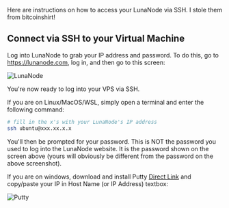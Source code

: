 Here are instructions on how to access your LunaNode via SSH. I stole them from bitcoinshirt!

<h2>Connect via SSH to your Virtual Machine</h2>

Log into LunaNode to grab your IP address and password. To do this, go to https://lunanode.com, log in, and then go to this screen:

![LunaNode](https://cdn-images-1.medium.com/max/800/1*YLwkQ_aoZuVme5EAIynlnA.png)

You're now ready to log into your VPS via SSH. 

If you are on Linux/MacOS/WSL, simply open a terminal and enter the following command:
```bash
# fill in the x's with your LunaNode's IP address
ssh ubuntu@xxx.xx.x.x
```
You'll then be prompted for your password. This is NOT the password you used to log into the LunaNode website. It is the password shown on the screen above (yours will obviously be different from the password on the above screenshot).

If you are on windows, download and install Putty [Direct Link](https://the.earth.li/~sgtatham/putty/latest/w64/putty-64bit-0.70-installer.msi) and copy/paste your IP in Host Name (or IP Address) textbox:

![Putty](https://cdn-images-1.medium.com/max/800/1*ldCagOzckSKupFlR9tUR8A.png)
